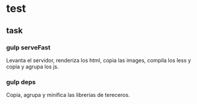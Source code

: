 # test

## task

### gulp serveFast

Levanta el servidor, renderiza los html, copia las images, compila los less y copia y agrupa los js.

### gulp deps

Copia, agrupa y minifica las librerias de tereceros.
